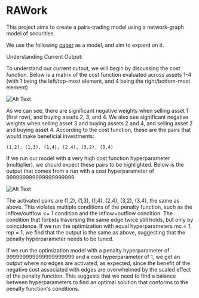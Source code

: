 # RAWork

<p> This project aims to create a pairs-trading model using a network-graph model of securities.

We use the following [paper](https://ieeexplore.ieee.org/document/10254556) as a model, and aim to expand on it.


Understanding Current Output:

To understand our current output, we will begin by discussing the cost function. Below is a matrix of the cost function evaluated across assets 1-4 (with 1 being the left/top-most element, and 4 being the right/bottom-most element)

![Alt Text](/README%20Screenshots/cost_output_1 "Cost Function Evaluated Across Assets 1-4")

As we can see, there are significant negative weights when selling asset 1 (first row), and buying assets 2, 3, and 4. We also see significant negative weights when selling asset 3 and buying assets 2 and 4, and selling asset 2 and buying asset 4. According to the cost function, these are the pairs that would make beneficial investments:

    (1,2), (1,3), (1,4), (2,4), (3,2), (3,4)

If we run our model with a very high cost function hyperparameter (multiplier), we should expect these pairs to be highlighted. Below is the output that comes from a run with a cost hyperparameter of 999999999999999999999

![Alt Text](/README%20Screenshots/cost_output_2 "Optimization Output with High Cost Coefficient")

The activated pairs are (1,2), (1,3), (1,4), (2,4), (3,2), (3,4), the same as above. This violates multiple conditions of the penalty function, such as the inflow/outflow <= 1 condition and the inflow=outflow condition. The condition that forbids traversing the same edge twice still holds, but only by coincidence. If we run the optimization with equal hyperparameters mc = 1, mp = 1, we find that the output is the same as above, suggesting that the penalty hyperparameter needs to be tuned.

If we run the optimization model with a penalty hyperparameter of 999999999999999999999 and a cost hyperparameter of 1, we get an output where no edges are activated, as expected, since the benefit of the negative cost associated with edges are overwhelmed by the scaled effect of the penalty function. This suggests that we need to find a balance between hyperparameters to find an optimal solution that conforms to the penalty function's conditions.

</p>